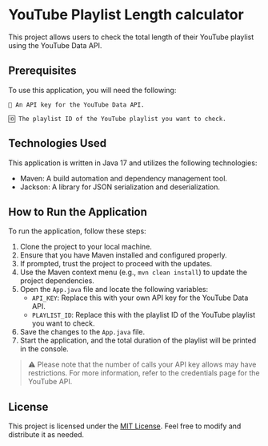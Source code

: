 # YouTube Playlist Length calculator

This project allows users to check the total length of their YouTube playlist using the YouTube Data API. 

## Prerequisites

To use this application, you will need the following:

    🔑 An API key for the YouTube Data API.

    🆔 The playlist ID of the YouTube playlist you want to check.

## Technologies Used

This application is written in Java 17 and utilizes the following technologies:

- Maven: A build automation and dependency management tool.
- Jackson: A library for JSON serialization and deserialization.

## How to Run the Application

To run the application, follow these steps:

1. Clone the project to your local machine.
2. Ensure that you have Maven installed and configured properly.
3. If prompted, trust the project to proceed with the updates.
4. Use the Maven context menu (e.g., `mvn clean install`) to update the project dependencies.
5. Open the `App.java` file and locate the following variables:
   - `API_KEY`: Replace this with your own API key for the YouTube Data API.
   - `PLAYLIST_ID`: Replace this with the playlist ID of the YouTube playlist you want to check.
6. Save the changes to the `App.java` file.
7. Start the application, and the total duration of the playlist will be printed in the console.

> ⚠️ Please note that the number of calls your API key allows may have restrictions. For more information, refer to the credentials page for the YouTube API.

## License

This project is licensed under the [MIT License](LICENSE). Feel free to modify and distribute it as needed.
